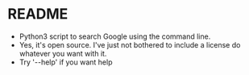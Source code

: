 README
======

* Python3 script to search Google using the command line.
* Yes, it's open source. I've just not bothered to include a license do
  whatever you want with it.
* Try '--help' if you want help
